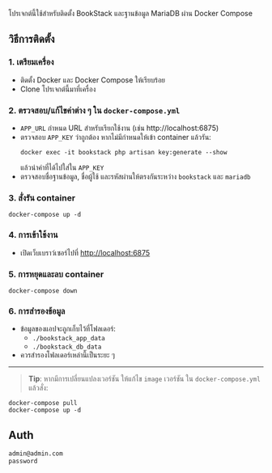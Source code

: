 โปรเจกต์นี้ใช้สำหรับติดตั้ง BookStack และฐานข้อมูล MariaDB ผ่าน Docker Compose

## วิธีการติดตั้ง

### 1. เตรียมเครื่อง
- ติดตั้ง Docker และ Docker Compose ให้เรียบร้อย
- Clone โปรเจกต์นี้มาที่เครื่อง

### 2. ตรวจสอบ/แก้ไขค่าต่าง ๆ ใน `docker-compose.yml`
- `APP_URL` กำหนด URL สำหรับเรียกใช้งาน (เช่น http://localhost:6875)
- ตรวจสอบ `APP_KEY` ว่าถูกต้อง หากไม่มีกำหนดให้เข้า container แล้วรัน:
  ```
  docker exec -it bookstack php artisan key:generate --show
  ```
  แล้วนำค่าที่ได้ไปใส่ใน `APP_KEY`
- ตรวจสอบชื่อฐานข้อมูล, ชื่อผู้ใช้ และรหัสผ่านให้ตรงกันระหว่าง `bookstack` และ `mariadb`

### 3. สั่งรัน container
```
docker-compose up -d
```

### 4. การเข้าใช้งาน
- เปิดเว็บเบราว์เซอร์ไปที่ [http://localhost:6875](http://localhost:6875)

### 5. การหยุดและลบ container
```
docker-compose down
```

### 6. การสำรองข้อมูล
- ข้อมูลของแอปจะถูกเก็บไว้ที่โฟลเดอร์:
  - `./bookstack_app_data`
  - `./bookstack_db_data`
- ควรสำรองโฟลเดอร์เหล่านี้เป็นระยะ ๆ

---

> **Tip**: หากมีการเปลี่ยนแปลงเวอร์ชัน ให้แก้ไข `image` เวอร์ชัน ใน `docker-compose.yml` แล้วสั่ง:
```
docker-compose pull
docker-compose up -d
```

## Auth
```bash
admin@admin.com
password
```
